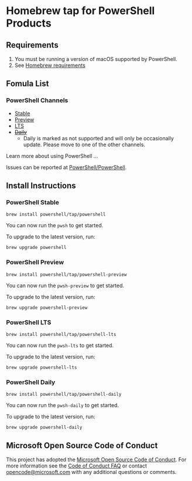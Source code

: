 # Homebrew tap for PowerShell Products

## Requirements

1. You must be running a version of macOS supported by PowerShell.
1. See [Homebrew requirements](https://docs.brew.sh/Installation#macos-requirements)

## Fomula List

### PowerShell Channels

* [Stable](#powershell-stable)
* [Preview](#powershell-preview)
* [LTS](#powershell-lts)
* [~~Daily~~](#powershell-daily)
  * Daily is marked as not supported and will only be occasionally update. 
    Please move to one of the other channels.
    
Learn more about using PowerShell ...

Issues can be reported at [PowerShell/PowerShell](https://github.com/PowerShell/PowerShell/issues/new/choose).

## Install Instructions

### PowerShell Stable

```
brew install powershell/tap/powershell
```

You can now run the `pwsh` to get started.

To upgrade to the latest version, run:

```
brew upgrade powershell
```

### PowerShell Preview

```
brew install powershell/tap/powershell-preview
```

You can now run the `pwsh-preview` to get started.

To upgrade to the latest version, run:

```
brew upgrade powershell-preview
```

### PowerShell LTS

```
brew install powershell/tap/powershell-lts
```

You can now run the `pwsh-lts` to get started.

To upgrade to the latest version, run:

```
brew upgrade powershell-lts
```


### PowerShell Daily

```
brew install powershell/tap/powershell-daily
```

You can now run the `pwsh-daily` to get started.

To upgrade to the latest version, run:

```
brew upgrade powershell-daily
```

## Microsoft Open Source Code of Conduct

This project has adopted the [Microsoft Open Source Code of Conduct](https://opensource.microsoft.com/codeofconduct/).
For more information see the [Code of Conduct FAQ](https://opensource.microsoft.com/codeofconduct/faq/) or contact [opencode@microsoft.com](mailto:opencode@microsoft.com) with any additional questions or comments.
